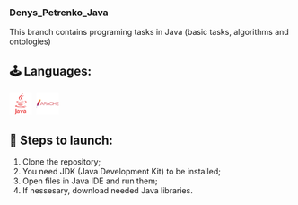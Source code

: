 ### Denys_Petrenko_Java 
This branch contains programing tasks in Java (basic tasks, algorithms and ontologies)
## :joystick: Languages:
<div>
  <img src="https://github.com/devicons/devicon/blob/master/icons/java/java-plain-wordmark.svg" title="Java" alt="Java" width="40" height="40"/>&nbsp;
  <img src="https://github.com/devicons/devicon/blob/master/icons/apache/apache-original-wordmark.svg" title="Apache Jena" alt="Apache Jena" width="40" height="40"/>&nbsp;
</div>

## :genie: Steps to launch:
  1. Clone the repository;
  2. You need JDK (Java Development Kit) to be installed;
  3. Open files in Java IDE and run them;
  4. If nessesary, download needed Java libraries.
